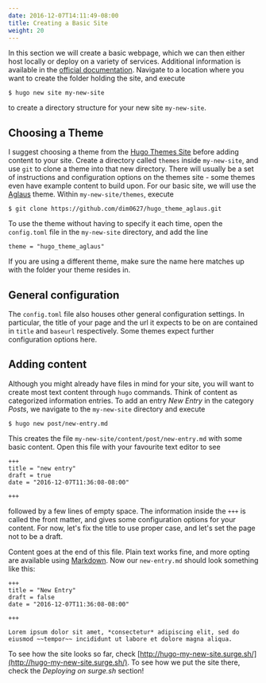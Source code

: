 ```yaml
---
date: 2016-12-07T14:11:49-08:00
title: Creating a Basic Site
weight: 20
---
```


In this section we will create a basic webpage, which we can then either host locally or deploy on a variety of services. Additional information is available in the [official documentation](https://gohugo.io/overview/quickstart/). Navigate to a location where you want to create the folder holding the site, and execute
```
$ hugo new site my-new-site
```
to create a directory structure for your new site `my-new-site`.

## Choosing a Theme

I suggest choosing a theme from the [Hugo Themes Site](http://themes.gohugo.io/) before adding content to your site. Create a directory called `themes` inside `my-new-site`, and use `git` to clone a theme into that new directory. There will usually be a set of instructions and configuration options on the themes site - some themes even have example content to build upon. For our basic site, we will use the [Aglaus](http://themes.gohugo.io/aglaus/) theme. Within `my-new-site/themes`, execute
```
$ git clone https://github.com/dim0627/hugo_theme_aglaus.git
```

To use the theme without having to specify it each time, open the `config.toml` file in the `my-new-site` directory, and add the line
```
theme = "hugo_theme_aglaus"
```
If you are using a different theme, make sure the name here matches up with the folder your theme resides in.

## General configuration

The `config.toml` file also houses other general configuration settings. In particular, the title of your page and the url it expects to be on are contained in `title` and `baseurl` respectively. Some themes expect further configuration options here.

## Adding content

Although you might already have files in mind for your site, you will want to create most text content through `hugo` commands. Think of content as categorized information entries. To add an entry *New Entry* in the category *Posts*, we navigate to the `my-new-site` directory and execute
```
$ hugo new post/new-entry.md
```
This creates the file `my-new-site/content/post/new-entry.md` with some basic content. Open this file with your favourite text editor to see
```
+++
title = "new entry"
draft = true
date = "2016-12-07T11:36:08-08:00"

+++

```
followed by a few lines of empty space. The information inside the `+++` is called the front matter, and gives some configuration options for your content. For now, let's fix the title to use proper case, and let's set the page not to be a draft.

Content goes at the end of this file. Plain text works fine, and more opting are available using [Markdown](https://github.com/adam-p/markdown-here/wiki/Markdown-Cheatsheet). Now our `new-entry.md` should look something like this:
```
+++
title = "New Entry"
draft = false
date = "2016-12-07T11:36:08-08:00"

+++

Lorem ipsum dolor sit amet, *consectetur* adipiscing elit, sed do eiusmod ~~tempor~~ incididunt ut labore et dolore magna aliqua.

```

To see how the site looks so far, check [http://hugo-my-new-site.surge.sh/](http://hugo-my-new-site.surge.sh/). To see how we put the site there, check the *Deploying on surge.sh* section!
